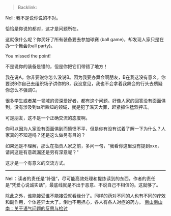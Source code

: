 > Backlink:

Nell: 我不是说你说的不对。

恰恰是你说的都对，这才是问题所在。

这就像什么呢？你买好了所有装备要去参加球赛 (ball game)，却发现人家只是在办一个舞会(ball party)。

You missed the point!

不是说你的装备是错的，但是你把它们带错了地方！

我在说A，你非要说你怎么没说B。因为我要办舞会啊朋友，B在我这没有意义。你要说B你自己去组织场子讲你的B，我没意见，我也不会拿着我舞会的行头去质疑你怎么不强调C。

很多学生或者某一领域的资深爱好者，都有这个问题。好像人家的回答没有面面俱到，没有涉及到ta所熟知的领域，就是犯了滛天大罪，赶紧抓住猛烈抨击。

可是朋友，这不是一个正确交流的态度啊。

你可以因为人家没有面面俱到而愤愤不平，但是你有没有试着了解一下为什么？人家真的不知道吗？还是这么做另有目的？

如果还是不理解，那么在指责人家之前，多问一句，“我看你这里没有提到xxx，请问这是有意疏漏还是另有深意呢？"

这才是一个有意义的交流方式。

---

Nell：读者的责任是“补强”，尽可能高效处理和提炼读到的东西，作者的责任是“凭爱心说诚实话”，最底线就是不出于恶意、不说自己不相信的。这就够了。

除此之外，谁能接受谁不能接受就看缘分了。同样的药对不同的人也有不同的疗效和副作用，个体差异太大了。倒也不用担心，各人有各人对症的药方。 [南山南山南：关于语气问题的反思与检讨](https://zhuanlan.zhihu.com/p/623993580)

